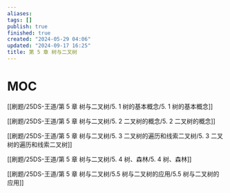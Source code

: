 ```yaml
---
aliases: 
tags: []
publish: true
finished: true
created: "2024-05-29 04:06"
updated: "2024-09-17 16:25"
title: 第 5 章 树与二叉树
---
```

# MOC

[[刷题/25DS-王道/第 5 章 树与二叉树/5. 1 树的基本概念/5. 1 树的基本概念]]

[[刷题/25DS-王道/第 5 章 树与二叉树/5. 2 二叉树的概念/5. 2 二叉树的概念]]

[[刷题/25DS-王道/第 5 章 树与二叉树/5. 3 二叉树的遍历和线索二叉树/5. 3 二叉树的遍历和线索二叉树]]

[[刷题/25DS-王道/第 5 章 树与二叉树/5. 4 树、森林/5. 4 树、森林]]

[[刷题/25DS-王道/第 5 章 树与二叉树/5.5 树与二叉树的应用/5.5 树与二叉树的应用]]